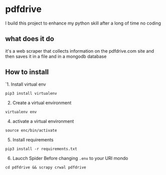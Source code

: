 # pdfdrive
I build this project to enhance my python skill after a long of time no coding


## what does it do

it's a web scraper that collects information on the pdfdrive.com site and then saves it in a file and in a mongodb database


## How to install

`1. Install virtual env
  ```
  pip3 install virtualenv
  ```
2. Create  a virtual environment
```
virtualenv env
```
4. activate a virtual environment
```
source enc/bin/activate
```
5. Install requirements
```
pip3 install -r requirements.txt
```
6. Laucch Spider
  Before changing `.env` to your URI mondo
```
cd pdfdrive && scrapy crwal pdfdrive
```

